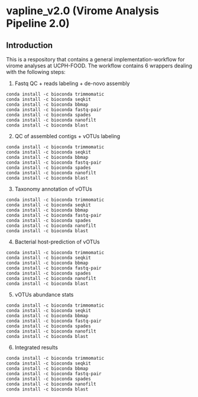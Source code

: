 # vapline_v2.0 (Virome Analysis Pipeline 2.0)

## Introduction

This is a respository that contains a general implementation-workflow for virome analyses at UCPH-FOOD.
The workflow contains 6 wrappers dealing with the following steps:

1) Fastq QC + reads labeling + de-novo assembly

```
conda install -c bioconda trimmomatic
conda install -c bioconda seqkit 
conda install -c bioconda bbmap 
conda install -c bioconda fastq-pair 
conda install -c bioconda spades  
conda install -c bioconda nanofilt
conda install -c bioconda blast
```

2) QC of assembled contigs + vOTUs labeling

```
conda install -c bioconda trimmomatic
conda install -c bioconda seqkit 
conda install -c bioconda bbmap 
conda install -c bioconda fastq-pair 
conda install -c bioconda spades  
conda install -c bioconda nanofilt
conda install -c bioconda blast
```

3) Taxonomy annotation of vOTUs

```
conda install -c bioconda trimmomatic
conda install -c bioconda seqkit 
conda install -c bioconda bbmap 
conda install -c bioconda fastq-pair 
conda install -c bioconda spades  
conda install -c bioconda nanofilt
conda install -c bioconda blast
```

4) Bacterial host-prediction of vOTUs

```
conda install -c bioconda trimmomatic
conda install -c bioconda seqkit 
conda install -c bioconda bbmap 
conda install -c bioconda fastq-pair 
conda install -c bioconda spades  
conda install -c bioconda nanofilt
conda install -c bioconda blast
```

5) vOTUs abundance stats

```
conda install -c bioconda trimmomatic
conda install -c bioconda seqkit 
conda install -c bioconda bbmap 
conda install -c bioconda fastq-pair 
conda install -c bioconda spades  
conda install -c bioconda nanofilt
conda install -c bioconda blast
```

6) Integrated results

```
conda install -c bioconda trimmomatic
conda install -c bioconda seqkit 
conda install -c bioconda bbmap 
conda install -c bioconda fastq-pair 
conda install -c bioconda spades  
conda install -c bioconda nanofilt
conda install -c bioconda blast
```






